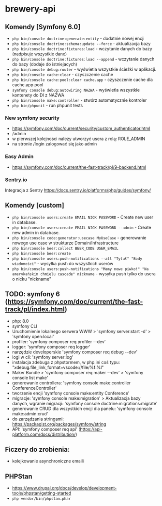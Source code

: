 # brewery-api

## Komendy [Symfony 6.0]
- `php bin/console doctrine:generate:entity` - dodatnie nowej encji
- `php bin/console doctrine:schema:update --force` - aktualizacja bazy
- `php bin/console doctrine:fixtures:load` - wczytanie danych do bazy (nadpisuje wszystkie dane)
- `php bin/console doctrine:fixtures:load --append` - wczytanie danych do bazy (dodaje do istniejacych)
- `php bin/console debug:router` - wyświetla wszystkie ścieżki w aplikacji.
- `php bin/console cache:clear` - czyszczenie cache
- `php bin/console cache:pool:clear cache.app` - czyszczenie cache dla cache.app pool
- `symfony console debug:autowiring NAZWA` - wyświetla wszystkie kontenety do DI z NAZWA
- `php bin/console make:controller` - stwórz automatycznie kontroler 
- `php bin/phpunit` - run phpunit tests

### New symfony security
- https://symfony.com/doc/current/security/custom_authenticator.html
- /admin
- w pierwszej kolejności należy utworzyć usera z rolą: ROLE_ADMIN
- na stronie /login zalogować się jako admin 

### Easy Admin
- https://symfony.com/doc/current/the-fast-track/pl/9-backend.html

### Sentry.io
Integracja z Sentry https://docs.sentry.io/platforms/php/guides/symfony/

## Komendy [custom]
- `php bin/console users:create EMAIL NICK PASSWORD` - Create new user in database.
- `php bin/console users:create EMAIL NICK PASSWORD --admin` - Create new admin in database.
- `php bin/console code:generator:usecase MyUseCase` - generowanie nowego use case w strukturze Domain/Infrastructure
- `php bin/console beer:collect BEER_CODE USER_EMAIL`
- `php bin/console beer:create`
- `php bin/console users:push-notifications --all "Tytuł" "Body wiadomości"` - wysyłka push do wszystkich userów
- `php bin/console users:push-notifications "Mamy nowe piwko!" "Na amerykańskim chmielu cascade" nickname` - wysyłka push tylko do usera o nicku "nickname"


## TODO: symfony 6 (https://symfony.com/doc/current/the-fast-track/pl/index.html)
- php: 8.0
- symfony CLI
- Uruchomienie lokalnego serwera WWW > 'symfony server:start -d' > 'symfony open:local'
- profiler: 'symfony composer req profiler --dev'
- logger: 'symfony composer req logger'
- narzędzie developerskie 'symfony composer req debug --dev'
- logi w cli: 'symfony server:log'
- instalacja zdebuga z phpstormem, w php.ini coś typu: "xdebug.file_link_format=vscode://file/%f:%l"
- Maker Bundle > 'symfony composer req maker --dev' > 'symfony console list make'
- generowanie controllera: 'symfony console make:controller ConferenceController'
- tworzenie encji 'symfony console make:entity Conference'
- migracje: 'symfony console make:migration' > Aktualizacja bazy danych, wgranie migracji: 'symfony console doctrine:migrations:migrate'
- generowanie CRUD dla wszystkich encji dla panelu: 'symfony console make:admin:crud'
- do zarządzania stringami: https://packagist.org/packages/symfony/string
- API: 'symfony composer req api' (https://api-platform.com/docs/distribution/)

## Ficzery do zrobienia:
- kolejkowanie asynchroniczne emaili

## PHPStan

- https://www.drupal.org/docs/develop/development-tools/phpstan/getting-started
- `php vendor/bin/phpstan.phar`